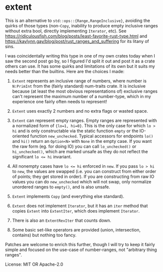 # extent

This is an alternative to `std::ops::{Range,RangeInclusive}`, avoiding the
quirks of those types (non-`Copy`, inability to produce empty inclusive
ranges without extra bool, directly implementing `Iterator`, etc). See
https://ridiculousfish.com/blog/posts/least-favorite-rust-type.html and
https://kaylynn.gay/blog/post/rust_ranges_and_suffering for its litany of
sins.

I was coincidentally writing this type in one of my own crates today when I
saw the second post go by, so I figured I'd split it out and post it as a
crate others can use. It has some quirks and limitations of its own but it
suits my needs better than the builtins. Here are the choices I made:

  1. `Extent` represents an inclusive range of numbers, where number is
     `N:PrimInt` from the (fairly standard) num-traits crate. It is
     inclusive because (at least the most obvious representations of)
     exclusive ranges can't represent the maximum number of a number-type,
     which in my experience one fairly often needs to represent!

  2. `Extent` uses exactly 2 numbers and no extra flags or wasted space.

  3. `Extent` can represent empty ranges. Empty ranges are represented with
     a normalized form of `{lo=1, hi=0}`. This is the only case for which
     `lo > hi` and is only constructable via the static function `empty` or
     the IO-oriented function `new_unchecked`. Typical accessors for
     endpoints `lo()` and `hi()` return an `Option<N>` with `None` in the
     empty case. If you want the raw form (eg. for doing IO) you can call
     `lo_unchecked()` or `hi_unchecked()`, which are marked unsafe as they
     do not reflect the significant `lo <= hi` invariant.

  4. All nonempty cases have `lo <= hi` enforced in `new`. If you pass `lo >
     hi` to `new`, the values are swapped (i.e. you can construct from
     either order of points; they get stored in order). If you are
     constructing from raw IO values you can do `new_unchecked` which will
     not swap, only normalize unordered ranges to `empty()`, and is also
     unsafe.

  5. `Extent` implements `Copy` (and everything else standard).

  6. `Extent` does not implement `Iterator`, but it has an `iter` method
     that copies `Extent` into `ExtentIter`, which does implement
     `Iterator`.

  7. There is also an `ExtentRevIter` that counts down.

  8. Some basic set-like operators are provided (union, intersection,
     contains) but nothing too fancy.

Patches are welcome to enrich this further, though I will try to keep it
fairly simple and focused on the use-case of number-ranges, not "arbitrary
thing ranges".

License: MIT OR Apache-2.0
